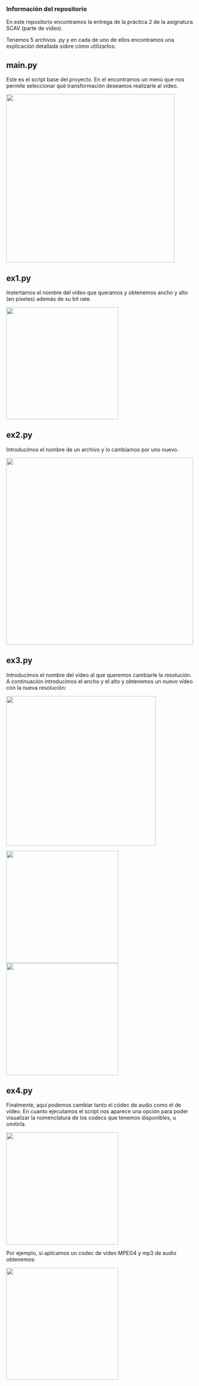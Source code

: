 ### Información del repositorio
En este repositorio encontramos la entrega de la práctica 2 de la asignatura SCAV (parte de vídeo).

Tenemos 5 archivos .py y en cada de uno de ellos encontramos una explicación detallada sobre cómo utilizarlos:

##  **main.py**
Este es el script base del proyecto. En el encontramos un menú que nos permite seleccionar qué transformación deseamos realizarle al vídeo. 

<img src="https://drive.google.com/uc?export=view&id=1Gek2tahqKnJOGdyyhQ471-P4xqcFnFHY" width="450">


##  **ex1.py**
Instertamos el nombre del vídeo que queramos y obtenemos ancho y alto (en píxeles) además de su bit rate.

<img src="https://drive.google.com/uc?export=view&id=1ZINtfxR5SrUJ8q-g_TRQsVKYuembAp2T" width="300">

##  **ex2.py**
Introducimos el nombre de un archivo y lo cambiamos por uno nuevo.

<img src="https://drive.google.com/uc?export=view&id=1BCgQ7UZjphtEmTysQHnSfQknZtmC4g9Q" width="500">

##  **ex3.py**
Introducimos el nombre del vídeo al que queremos cambiarle la resolución. A continuación introducimos el ancho y el alto y obtenemos un nuevo vídeo con la nueva resolución:

<img src="https://drive.google.com/uc?export=view&id=17vZBuxySt8mfraHeJrgFw9b8_h99qlLZ" width="400">

<img src="https://drive.google.com/uc?export=view&id=1FqFAesF5F8py5WeQyamg2VEbAzFEevi4" width="300"> <img src="https://drive.google.com/uc?export=view&id=1VXv9LAJbwTm2eSwNAS4wnudTHHVMOiml" width="300">

##  **ex4.py**
Finalmente, aquí podemos cambiar tanto el códec de audio como el de vídeo. En cuanto ejecutamos el script nos aparece una opción para poder visualizar la nomenclatura de los codecs que tenemos disponibles, u omitirla. 

<img src="https://drive.google.com/uc?export=view&id=15bgHJw1AfA0V8lO4eyz9RpUWQj_EHwHB" width="300">

Por ejemplo, si aplicamos un codec de video MPEG4 y mp3 de audio obtenemos:

<img src="https://drive.google.com/uc?export=view&id=1JcnEkLhKixo3zk7xuF1DxGgktSUko0pH" width="300">
